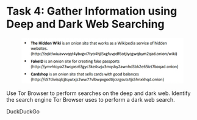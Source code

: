 # Task 4: Gather Information using Deep and Dark Web Searching

<figure><img src="../../../../.gitbook/assets/image (48).png" alt=""><figcaption></figcaption></figure>

Use Tor Browser to perform searches on the deep and dark web. Identify the search engine Tor Browser uses to perform a dark web search.

DuckDuckGo

